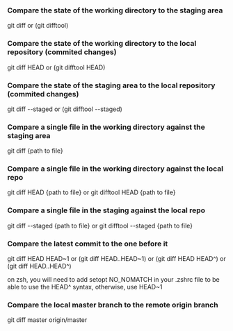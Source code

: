 ### Compare the state of the working directory to the staging area

git diff or (git difftool)

### Compare the state of the working directory to the local repository (commited changes)

git diff HEAD or (git difftool HEAD)

### Compare the state of the staging area to the local repository (commited changes)

git diff --staged or (git difftool --staged)

### Compare a single file in the working directory against the staging area

git diff {path to file}

### Compare a single file in the working directory against the local repo

git diff HEAD {path to file} or git difftool HEAD {path to file}

### Compare a single file in the staging against the local repo

git diff --staged {path to file} or git difftool --staged {path to file}

### Compare the latest commit to the one before it

git diff HEAD HEAD~1 or (git diff HEAD..HEAD~1) or (git diff HEAD HEAD^) or (git diff HEAD..HEAD^)

on zsh, you will need to add setopt NO_NOMATCH in your .zshrc file to be able to use the HEAD^ syntax, otherwise, use HEAD~1

### Compare the local master branch to the remote origin branch

git diff master origin/master
